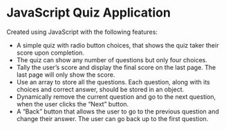 # JavaScript Quiz Application
Created using JavaScript with the following features:

- A simple quiz with radio button choices, that shows the quiz taker their score upon completion.
- The quiz can show any number of questions but only four choices.
- Tally the user’s score and display the final score on the last page. The last page will only show the score.
- Use an array to store all the questions. Each question, along with its choices and correct answer, should be stored in an object.
- Dynamically remove the current question and go to the next question, when the user clicks the “Next” button.
- A “Back” button that allows the user to go to the previous question and change their answer. The user can go back up to the first question.
